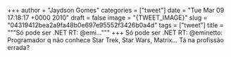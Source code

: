 
+++
author = "Jaydson Gomes"
categories = ["tweet"]
date = "Tue Mar 09 17:18:17 +0000 2010"
draft = false
image = "{TWEET_IMAGE}"
slug = "04319412bea2a9fa48b0e697e95552f3426b0a4d"
tags = ["tweet"]
title = """Só pode ser .NET RT: @emi..."""
+++
Só pode ser .NET RT: @eminetto: Programador q não conhece Star Trek, Star Wars, Matrix... Tá na profissão errada?
